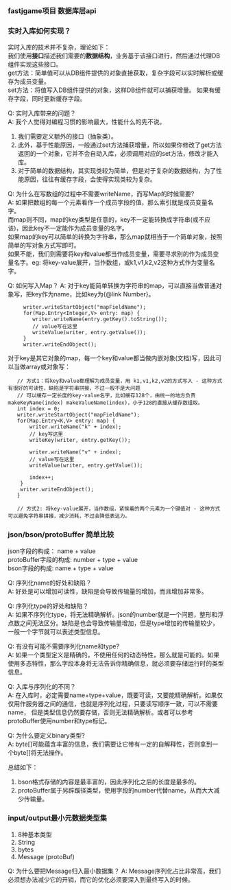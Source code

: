 ### fastjgame项目 数据库层api

### 实时入库如何实现？
实时入库的技术并不复杂，理论如下：  
我们使用**接口**描述我们需要的**数据结构**，业务基于该接口进行，然后通过代理DB组件实现这些接口。  
get方法：简单值可以从DB组件提供的对象直接获取，复杂字段可以实时解析或缓存为成员变量。  
set方法：将值写入DB组件提供的对象，这样DB组件就可以捕获增量。 如果有缓存字段，同时更新缓存字段。

Q: 实时入库带来的问题？  
A: 我个人觉得对编程习惯的影响最大，性能什么的先不说。
1. 我们需要定义额外的接口（抽象类）。  
2. 此外，基于性能原因，一般通过set方法捕获增量，所以如果你修改了get方法返回的一个对象，它并不会自动入库，必须调用对应的set方法，修改才能入库。  
3. 对于简单的数据结构，其实现类较为简单，但是对于复杂的数据结构，为了性能原因，往往有缓存字段，会使得实现类较为复杂。  

Q: 为什么在写数组的过程中不需要writeName，而写Map的时候需要?   
A: 如果把数组的每一个元素看作一个成员字段的值，那么索引就是成员变量名字。  
而map则不同，map的key类型是任意的，key不一定能转换成字符串(或不应该)，因此key不一定能作为成员变量的名字。  
如果map的key可以简单的转换为字符串，那么map就相当于一个简单对象，按照简单的写对象方式写即可。  
如果不能，我们则需要将key和value都当作成员变量，需要寻求别的作为成员变量名字。eg: 将key-value展开，当作数组，或k1,v1,k2,v2这种方式作为变量名字。

Q: 如何写入Map？
A: 对于key能简单转换为字符串的map，可以直接当做普通对象写，把key作为name，比如key为{@link Number}。
```
     writer.writeStartObject("mapFieldName");
     for(Map.Entry<Integer,V> entry: map) {
        writer.writeName(entry.getKey().toString());
        // value写在这里
        writeValue(writer, entry.getValue());
     }
     writer.writeEndObject();
```
对于key是其它对象的map，每一个key和value都当做内嵌对象(文档)写，因此可以当做array或对象写：
 ```
    // 方式1：将key和value都理解为成员变量，用 k1,v1,k2,v2的方式写入 - 这种方式有很好的可读性，缺陷是字符串拼接，不过一般不是大问题
    // 可以缓存一定长度的key-value名字，比如缓存128个，由统一的地方负责makeKeyName(index) makeValueName(index)，小于128的直接从缓存数组取。
    int index = 0;
    writer.writeStartObject("mapFieldName");
    for(Map.Entry<K,V> entry: map) {
        writer.writeName("k" + index);
        // key写这里
        writeKey(writer, entry.getKey());
  
        writer.writeName("v" + index);
        // value写在这里
        writeValue(writer, entry.getValue());
        
        index++;
     }
     writer.writeEndObject();
    }
    
    // 方式2: 将key-value展开，当作数组，紧挨着的两个元素为一个键值对 - 这种方式可以避免字符串拼接，减少消耗，不过会降低表达力。
 ```
 
 ### json/bson/protoBuffer 简单比较
 json字段的构成： name + value  
 protoBuffer字段的构成: number + type + value  
 bson字段的构成: name + type + value  
 
 Q: 序列化name的好处和缺陷？  
 A: 好处是可以增加可读性，缺陷是会导致传输量的增加，而且增加非常多。  
 
 Q: 序列化type的好处和缺陷？  
 A: 如果不序列化type，将无法精确解析。json的number就是一个问题，整形和浮点数之间无法区分。缺陷是也会导致传输量增加，但是type增加的传输量较少，一般一个字节就可以表述类型信息。  
 
 Q: 有没有可能不需要序列化name和type?  
 A: 如果一个类型定义是精确的，不使用任何的动态特性，那么就是可能的。如果使用多态特性，那么字段本身将无法告诉你精确信息，就必须要存储运行时的类型信息。
 
 Q: 入库与序列化的不同？  
 A: 在入库时，必定需要name+type+value，既要可读，又要能精确解析。如果仅仅用作服务器之间的通信，也就是序列化过程，只要读写顺序一致，可以不需要name，
 但是类型信息仍然要存储，否则无法精确解析。或者可以参考protoBuffer使用number和type标记。
 
 Q: 为什么要定义binary类型?  
 A: byte[]可能蕴含丰富的信息，我们需要让它带有一定的自解释性，否则拿到一个byte[]将无法操作。
 
 总结如下：
 1. bson格式存储的内容是最丰富的，因此序列化之后的长度是最多的。  
 2. protoBuffer属于另辟蹊径类型，使用字段的number代替name，从而大大减少传输量。  
 
 ### input/output最小元数据类型集
 1. 8种基本类型
 2. String
 3. bytes
 4. Message (protoBuf)
 
 Q: 为什么要把Message归入最小数据集？
 A: Message序列化占比非常高，我们必须想办法减少它的开销，而它的优化必须要深入到最终写入的时候。